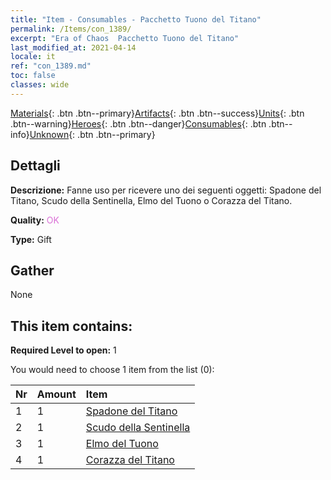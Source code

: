 ```yaml
---
title: "Item - Consumables - Pacchetto Tuono del Titano"
permalink: /Items/con_1389/
excerpt: "Era of Chaos  Pacchetto Tuono del Titano"
last_modified_at: 2021-04-14
locale: it
ref: "con_1389.md"
toc: false
classes: wide
---
```

 [Materials](/it/Items/){: .btn .btn--primary}[Artifacts](/it/Items/Artifacts/){: .btn .btn--success}[Units](/it/Items/Units/){: .btn .btn--warning}[Heroes](/it/Items/Heroes/){: .btn .btn--danger}[Consumables](/it/Items/Consumables/){: .btn .btn--info}[Unknown](/it/Items/Unknown/){: .btn .btn--primary}

## Dettagli
 **Descrizione:** Fanne uso per ricevere uno dei seguenti oggetti: Spadone del Titano, Scudo della Sentinella, Elmo del Tuono o Corazza del Titano.

 **Quality:** <span style="color: #DA70D6">OK</span>

 **Type:** Gift

## Gather

  None

## This item contains:

 **Required Level to open:** 1

 You would need to choose 1 item from the list (0):

  | Nr | Amount |     Item    |
  |:---|:-------|:------------|
  | 1 | 1 | [Spadone del Titano](/it/Items/art_156/) | 
  | 2 | 1 | [Scudo della Sentinella](/it/Items/art_157/) | 
  | 3 | 1 | [Elmo del Tuono](/it/Items/art_158/) | 
  | 4 | 1 | [Corazza del Titano](/it/Items/art_159/) | 
